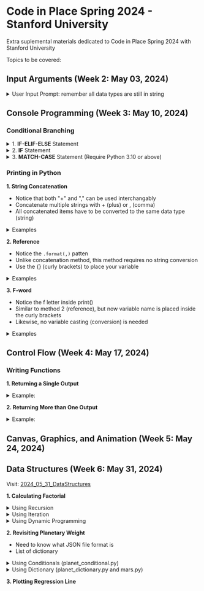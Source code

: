 # Code in Place Spring 2024 - Stanford University

Extra suplemental materials dedicated to Code in Place Spring 2024 with Stanford University

Topics to be covered:

## Input Arguments (Week 2: May 03, 2024) ##
<details>
<summary> User Input Prompt: remember all data types are still in string </summary>

```python
def main():
  user_name = input("Enter your name: ")
  print("Good morning " + user_name)
```
</details>  

## Console Programming (Week 3: May 10, 2024) ##

### Conditional Branching ###
<details>
<summary> 1. <b>IF-ELIF-ELSE</b> Statement </summary>

```python
def main():
  MERCURY_GRAVITY = (37.6 / 100)
  VENUS_GRAVITY = (88.9 / 100)
  MARS_GRAVITY = (37.8 / 100)
  JUPITER_GRAVITY = (236 / 100)
  SATURN_GRAVITY = (108.1 / 100)
  URANUS_GRAVITY = (81.5 / 100)
  NEPTUNE_GRAVITY = (114 / 100)    

  earthWeight = float(input("Enter the object weight: "))
  planetName = input("Enter a planet name: ")
  
  if (planetName == "Mercury"):
    planetWeight = float(earthWeight) * MERCURY_GRAVITY
        
  elif (planetName == "Venus"):
    planetWeight = float(earthWeight) * VENUS_GRAVITY
        
  elif (planetName == "Mars"):
    planetWeight = float(earthWeight) * MARS_GRAVITY

  elif (planetName == "Jupiter"):
    planetWeight = float(earthWeight) * JUPITER_GRAVITY
        
  elif (planetName == "Saturn"):
    planetWeight = float(earthWeight) * SATURN_GRAVITY

  elif (planetName == "Uranus"):
    planetWeight = float(earthWeight) * URANUS_GRAVITY
        
  elif (planetName == "Neptune"):
    planetWeight = float(earthWeight) * NEPTUNE_GRAVITY
    
  else:
    planetWeight = -1.0 # Why put a negative value here?
```
</details>

<details>
<summary> 2. <b>IF</b> Statement</summary>

```python
def main():
  MERCURY_GRAVITY = (37.6 / 100)
  VENUS_GRAVITY = (88.9 / 100)
  MARS_GRAVITY = (37.8 / 100)
  JUPITER_GRAVITY = (236 / 100)
  SATURN_GRAVITY = (108.1 / 100)
  URANUS_GRAVITY = (81.5 / 100)
  NEPTUNE_GRAVITY = (114 / 100)    

  earthWeight = float(input("Enter the object weight: "))
  planetName = input("Enter a planet name: ")
  planetWeight = -1 # Why put a negative value here?

  if (planetName == "Mercury"):
    planetWeight = float(earthWeight) * MERCURY_GRAVITY
        
  if (planetName == "Venus"):
    planetWeight = float(earthWeight) * VENUS_GRAVITY
        
  if (planetName == "Mars"):
    planetWeight = float(earthWeight) * MARS_GRAVITY

  if (planetName == "Jupiter"):
    planetWeight = float(earthWeight) * JUPITER_GRAVITY
        
  if (planetName == "Saturn"):
    planetWeight = float(earthWeight) * SATURN_GRAVITY

  if (planetName == "Uranus"):
    planetWeight = float(earthWeight) * URANUS_GRAVITY
        
  if (planetName == "Neptune"):
    planetWeight = float(earthWeight) * NEPTUNE_GRAVITY
```
</details>

<details>
<summary> 3. <b>MATCH-CASE</b> Statement (Require Python 3.10 or above) </summary>

```python
def main():
  MERCURY_GRAVITY = (37.6 / 100)
  VENUS_GRAVITY = (88.9 / 100)
  MARS_GRAVITY = (37.8 / 100)
  JUPITER_GRAVITY = (236 / 100)
  SATURN_GRAVITY = (108.1 / 100)
  URANUS_GRAVITY = (81.5 / 100)
  NEPTUNE_GRAVITY = (114 / 100)    

  earthWeight = float(input("Enter the object weight: "))
  planetName = input("Enter a planet name: ")
  
  match planetName:
    case "Mercury":
      planetWeight = float(earthWeight) * MERCURY_GRAVITY
  
    case "Venus":
      planetWeight = float(earthWeight) * VENUS_GRAVITY
  
    case "Mars":
      planetWeight = float(earthWeight) * MARS_GRAVITY
  
    case "Jupiter":
      planetWeight = float(earthWeight) * JUPITER_GRAVITY
      
    case "Saturn":
      planetWeight = float(earthWeight) * SATURN_GRAVITY
  
    case "Uranus":
      planetWeight = float(earthWeight) * URANUS_GRAVITY
  
    case "Neptune":
      planetWeight = float(earthWeight) * NEPTUNE_GRAVITY
  
    case other:
      planetWeight = -1.0 # Why put a negative value here?
```
</details>

### Printing in Python ###
<b> 1. String Concatenation </b>
- Notice that both "+" and "," can be used interchangably
- Concatenate multiple strings with + (plus) or , (comma)
- All concatenated items have to be converted to the same data type (string)
<details>
<summary> Examples </summary>
  
```python
planetName = "Mars"; planetWeight = 175.26
print("The weight on " + planetName + ": " + str(marsWeight))
print("The weight on " , planetName + ": " , str(marsWeight))
```

</details>

<b> 2. Reference </b>
- Notice the ```.format(,)``` patten
- Unlike concatenation method, this method requires no string conversion
- Use the {} (curly brackets) to place your variable
<details>
<summary> Examples </summary>
 
```python
planetName = "Mars"; planetWeight = 175.26
print("The weight on {}: {}".format(planetName, planetWeight))
```
</details>

<b> 3. F-word </b>
- Notice the f letter inside print()
- Similar to method 2 (reference), but now variable name is placed inside the curly brackets 
- Likewise, no variable casting (conversion) is needed
<details>
<summary> Examples </summary>
  
```python
planetName = "Mars"; planetWeight = 175.26
print(f"The weight on {planetName}: {planetWeight}")
```
</details>

## Control Flow (Week 4: May 17, 2024) ##

### Writing Functions ###
<b> 1. Returning a Single Output </b>

<details>
<summary> Example: </summary>
  
```python
def calculate_mars_weight(earth_weight):
  MARS_GRAVITY = 0.376
  mars_weight = float(earth_weight) * MARS_GRAVITY
  return round(mars_weight, 2)
  
def main():
  earth_test = float(input("Enter the object weight on Earth: "))
  mars_test = calculate_mars_weight(earth_test)
```
</details>

<b> 2. Returning More than One Output </b>

<details>
<summary> Example: </summary>
  
```python
def calculate_planet_weights(earth_weight):
  MERCURY_GRAVITY = 0.376
  VENUS_GRAVITY = 0.889
  MARS_GRAVITY = 0.378

  mercury_weight = earth_weight * MERCURY_GRAVITY
  venus_weight = earth_weight * VENUS_GRAVITY
  mars_weight = earth_weight * MARS_GRAVITY

  return round(mercury_weight, 2), round(venus_weight, 2), round(mars_weight, 2)
  
def main():
  earth_test = float(input("Enter the object weight on Earth: "))
  mercury_test, venus_test, mars_test = calculate_planet_weights(earth_test)
```
</details>

## Canvas, Graphics, and Animation (Week 5: May 24, 2024) ##

## Data Structures (Week 6: May 31, 2024) ##
Visit: [2024_05_31_DataStructures](https://github.com/lnugraha/code-in-place-extra/tree/2024-edition/2024_05_31_DataStructures)

<b> 1. Calculating Factorial </b>
<details>
<summary> Using Recursion </summary>
  
```python
def factorial_recursion(n):
  if (n==0 or n==1):
    return 1

  return n * factorial_recursion(n-1)
```

</details>

<details>
<summary> Using Iteration </summary>
  
```python
def factorial_iteration(n):
  result = 1;
  for i in range(n, 1, -1):
    result = i*result

  return result
```

</details>

<details>
<summary> Using Dynamic Programming </summary>
  
```python
def factorial_dynamic_programming(n):
  factorial_list = [-1] * (n+1)
  factorial_list[0] = 1

  for i in range(1, n+1, 1):
    factorial_list[i] = factorial_list[i-1] * i

  return factorial_list[n]
```

</details>

<b> 2. Revisiting Planetary Weight </b>
- Need to know what JSON file format is
- List of dictionary

<details>
<summary> Using Conditionals (planet_conditional.py) </summary>

```python
MERCURY_GRAVITY = (37.6 / 100)
VENUS_GRAVITY = (88.9 / 100)
MARS_GRAVITY = (37.8 / 100)
JUPITER_GRAVITY = (236 / 100)
SATURN_GRAVITY = (108.1 / 100)
URANUS_GRAVITY = (81.5 / 100)
NEPTUNE_GRAVITY = (114 / 100)    

def calculate_weight(planetName, earthWeight):
  
  match planetName:
    case "Mercury":
        planetWeight = earthWeight * MERCURY_GRAVITY
  
    case "Venus":
        planetWeight = earthWeight * VENUS_GRAVITY
  
    case "Mars":
        planetWeight = earthWeight * MARS_GRAVITY
  
    case "Jupiter":
        planetWeight = earthWeight * JUPITER_GRAVITY
      
    case "Saturn":
        planetWeight = earthWeight * SATURN_GRAVITY
  
    case "Uranus":
        planetWeight = earthWeight * URANUS_GRAVITY
  
    case "Neptune":
        planetWeight = earthWeight * NEPTUNE_GRAVITY
  
    case "Earth":
        planetWeight = earthWeight

    case other:
        planetWeight = -1.0 # Why put a negative value here?

return planetWeight
  
def main():
  earthWeight = float(input("Enter the object weight: "))
  planetName = input("Enter a planet name: ")
  planetWeight = calculate_weight(planetName, earthWeight)
  
  print("The name of the planet: " + planetName + " with weight: " + str(planetWeight))

if __name__ == '__main__':
    main()
```

</details>

<details>
  
<summary> Using Dictionary (planet_dictionary.py and mars.py) </summary>
  
```python
planet_dict = [
  {"mercury": 0.376}, 
  {"venus": 0.889},
  {"earth": 1.0},  
  {"mars": 0.378},
  {"jupiter": 2.36}, 
  {"saturn": 1.081}, 
  {"uranus": 0.815}, 
  {"neptune": 1.14}
]

def calculate_weight(target_planet, earth_weight):
    # TODO: Check the earth weight, make sure >= 0 and numbers only
    # TODO: Check that the target planet name is listed in the dictionary, otherwise return an error

    planet_name = target_planet.lower()
    planet_constant = -1.0
    for i in range( len(planet_dict) ):
        for name, gravity in planet_dict[i].items():
            if (planet_name == name):
                planet_constant = gravity
            else:
                return -1.0
    planet_weight = planet_constant * earth_weight

    return planet_weight

def main():
  earth_weight = float(input("Enter the object weight: "))
  planet_name = input("Enter a planet name: ")
  
  planet_weight = calculate_weight(planet_name, earth_weight)

  print("The name of the planet: " + planet_name + " with weight: " + str(planet_weight))

if __name__ == '__main__':
    main()
```

</details>

<b> 3. Plotting Regression Line </b>


